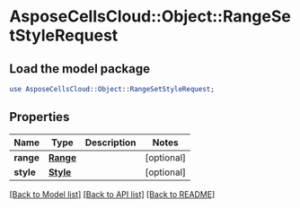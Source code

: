 # AsposeCellsCloud::Object::RangeSetStyleRequest

## Load the model package
```perl
use AsposeCellsCloud::Object::RangeSetStyleRequest;
```

## Properties
Name | Type | Description | Notes
------------ | ------------- | ------------- | -------------
**range** | [**Range**](Range.md) |  | [optional] 
**style** | [**Style**](Style.md) |  | [optional] 

[[Back to Model list]](../README.md#documentation-for-models) [[Back to API list]](../README.md#documentation-for-api-endpoints) [[Back to README]](../README.md)


